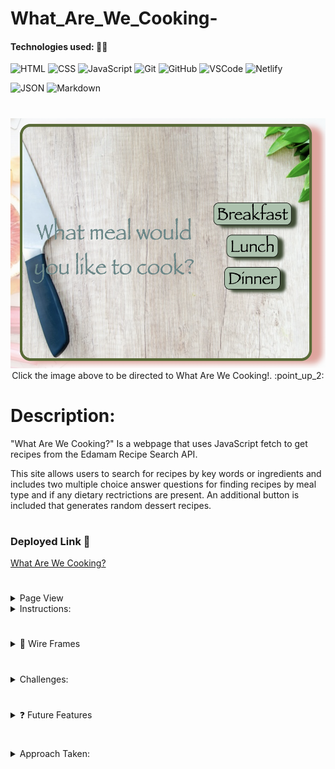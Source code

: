 # What_Are_We_Cooking-
#### Technologies used: 👩‍💻
![HTML](https://img.shields.io/badge/HTML5-E34F26?style=for-the-badge&logo=html5&logoColor=white)
![CSS](https://img.shields.io/badge/CSS-239120?&style=for-the-badge&logo=css3&logoColor=white)
![JavaScript](https://img.shields.io/badge/JavaScript-323330?style=for-the-badge&logo=javascript&logoColor=F7DF1E)
![Git](https://img.shields.io/badge/git-%23F05033.svg?style=for-the-badge&logo=git&logoColor=white)
![GitHub](https://img.shields.io/badge/GitHub-100000?style=for-the-badge&logo=github&logoColor=white)
![VSCode](https://img.shields.io/badge/VSCode-0078D4?style=for-the-badge&logo=visual%20studio%20code&logoColor=white)
![Netlify](https://img.shields.io/badge/Netlify-00C7B7?style=for-the-badge&logo=netlify&logoColor=white)
<!-- ![Netlify](https://img.shields.io/badge/netlify-%23000000.svg?style=for-the-badge&logo=netlify&logoColor=#00C7B7) -->
![JSON](https://img.shields.io/badge/json-5E5C5C?style=for-the-badge&logo=json&logoColor=white)
![Markdown](https://img.shields.io/badge/markdown-%23000000.svg?style=for-the-badge&logo=markdown&logoColor=white)

#

<div align="center">
<a href="https://what-are-we-cooking.netlify.app/"><img src="/Other Files/ModalPrev.png" height="400"></a>
</div>

<div align="center">
Click the image above to be directed to What Are We Cooking!. :point_up_2:
</div>

#


# Description: 
"What Are We Cooking?" Is a webpage that uses JavaScript fetch to get recipes from the Edamam Recipe Search API. 
 
This site allows users to search for recipes by key words or ingredients and includes two multiple choice answer questions for finding recipes by meal type and if any dietary rectrictions are present. An additional button is included that generates random dessert recipes. 
#

### Deployed Link 🔗
<a href="https://what-are-we-cooking.netlify.app"> What Are We Cooking?</a> 

#

<details>
<summary>Page View </summary>
<img src="/Other Files/pagePrev.png" alt="Website preview image">
</details>

<details> 
<summary>Instructions:</summary>
👉 In order to navigate to the webpage, click on the page image above. 
 <br>
👉 To search for recipes by <span text-decoration = 'bold'> key words or by ingredient </span>, the user must click on the Search By Keyword or Ingredient button. An input field will apear where the keyword or ingredient are inserted with a submit button below it. After hitting submit, the recipes will populate the page and the user can scroll through to search for one they like. In order to view the whole recipe, users must select the link that will take them to the recipes webpage. 
 <br>
👉 To get a random list of <span text-decoration = 'bold'>dessert recipies </span>, the user can press the "What's for Dessert?" button. It will populate the page with a selection of dessert recipe links and images, similar to the previous search by buttons. 
 <br>
👉 The middle modal includes a mulitple choice question to search for different meal types: breakfast, lunch or dinner. After one is selected, another modal asks if the user have any dietary restrictions such as: dairy-free, gluten-free, vegan, etc.... After selection, the page will populate with random recipes according to the users selections. 
<br>
👉 To go back (reset the page), the user can select any of the back buttons present on the page after clicking a button. 
<br>
👉 The bottom of the page includes a carousel of images from different recipes included in the the Edamam Recipe API. The user can view the next or the previous image by using the forward and back arrow buttons on each side of the carousel. 
<br>
👉 Lastly, there is a button in the bottom left hand corner "How to Burn that Energy" which, takes the user to another page that will allow them to view  random workouts to burn the energy off. 
</details>

#

<details>
 <summary> 🎨 Wire Frames </summary>
   <details> 
    <summary> ✏️ What Are We Cooking? page</summary>
        <img src="/Other Files/WhatAreWeCookingWireframe.png">
   </details>
   <details>
      <summary> ✏️ Future Feature: How to Burn that Energy? Page</summary>
          <img src="/Other Files/burnEnergyWireframe.png">
   </details>
</details>

#

<details> 
 <summary> Challenges: </summary>
 Descriptions of any unsolved problems or major hurdles that were overcome. 
 <ul>
  <li> The formatting of the page has been a bit of a struggle for me. I would like to have the results from all buttons to display in the middle of the page but I can't seem to get them to move to the center for the 3 buttons on the left side of the screen. I also have not been able to style the results images or links to the recipes. </li>
  <li> Responsive design: especially on larger screens, needs more work. I struggled with this. I started with mobile first design. I would like the information to all stay in the middle of the page when the page gets larger. </li>
  <li> One challenge I overcame invovled fetching from the API and making it work with the DOM. Everytime I got one button working, it would break my code somewhere else. </li>
  <li> Another challenge is that I am unable to figure out how to reset the page completely after pressing the back button. Everything seems to be reset until I click a button and the back button doesn't show up again. So escentially I am only able to get the back button to display once before it is clicked. 
  <li> The formatting of the carousel was a challenge for me. I had trouble with the placement of the previous and next buttons. </li>
  <li>The page's CSS looks completely different on Safari compared to Chrome so currently this app is only styled for Chrome. 
 </ul>
</details>

#

<details> 
 <summary> ❓ Future Features </summary>
  Next steps planned: 
 <ul>
  <li> Fixes to above unsolved problems. </li>
  <li> Fix the syling of the page and make it look nicer (changing colors and design). </li>
  <li> Add captions on hover to the carousel. </li>
  <li> Make the "How are we going to burn that energy?" button direct the user to a new page where it will generate a random workout. I was thinking of just coding this in another file/ or same file and using a function to randomize the workouts and choose one based on the input from the user.</li>
  <li> Add CSS transitions and animations. </li>
  <li> Another complex user interface module: tooltips.</li>
  
 </ul>
</details>

#
<details> 
<summary>Approach Taken:</summary>
👉 I started by adding in HTML and some CSS. Then created the carousel. 
<br>
👉 I then went back and forth through HTML, CSS, and JavaScript creating buttons and functionality. 
<br>
👉 Lastly, I finished off by adjusting CSS styling for responsive design. 
</details>

#



